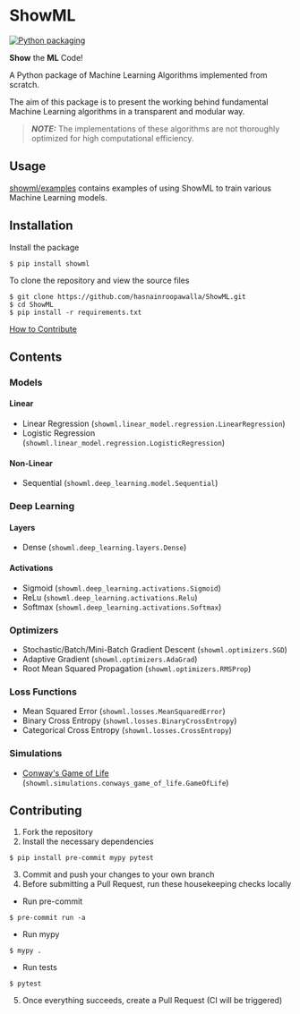 # ShowML

[![Python packaging](https://github.com/hasnainroopawalla/ShowML/actions/workflows/python_packaging.yml/badge.svg?branch=master)](https://github.com/hasnainroopawalla/ShowML/actions/workflows/python_packaging.yml)

**Show** the **ML** Code!

A Python package of Machine Learning Algorithms implemented from scratch.

The aim of this package is to present the working behind fundamental Machine Learning algorithms in a transparent and modular way.

> **_NOTE:_**  The implementations of these algorithms are not thoroughly optimized for high computational efficiency.


## Usage
[showml/examples](https://github.com/hasnainroopawalla/ShowML/tree/master/showml/examples) contains examples of using ShowML to train various Machine Learning models.


## Installation


Install the package
```
$ pip install showml
```

To clone the repository and view the source files
```
$ git clone https://github.com/hasnainroopawalla/ShowML.git
$ cd ShowML
$ pip install -r requirements.txt
```

[How to Contribute](#contributing)


## Contents

### Models
#### Linear
- Linear Regression (`showml.linear_model.regression.LinearRegression`)
- Logistic Regression (`showml.linear_model.regression.LogisticRegression`)

#### Non-Linear
- Sequential (`showml.deep_learning.model.Sequential`)

### Deep Learning
#### Layers
- Dense (`showml.deep_learning.layers.Dense`)

#### Activations
- Sigmoid (`showml.deep_learning.activations.Sigmoid`)
- ReLu (`showml.deep_learning.activations.Relu`)
- Softmax (`showml.deep_learning.activations.Softmax`)

### Optimizers
- Stochastic/Batch/Mini-Batch Gradient Descent (`showml.optimizers.SGD`)
- Adaptive Gradient (`showml.optimizers.AdaGrad`)
- Root Mean Squared Propagation (`showml.optimizers.RMSProp`)

### Loss Functions
- Mean Squared Error (`showml.losses.MeanSquaredError`)
- Binary Cross Entropy (`showml.losses.BinaryCrossEntropy`)
- Categorical Cross Entropy (`showml.losses.CrossEntropy`)

### Simulations
- [Conway's Game of Life](https://en.wikipedia.org/wiki/Conway%27s_Game_of_Life) (`showml.simulations.conways_game_of_life.GameOfLife`)

## Contributing
1. Fork the repository
2. Install the necessary dependencies
```
$ pip install pre-commit mypy pytest
 ```
3. Commit and push your changes to your own branch
4. Before submitting a Pull Request, run these housekeeping checks locally
  - Run pre-commit
   ```
   $ pre-commit run -a
   ```
  - Run mypy
  ```
  $ mypy .
  ```
  - Run tests
  ```
  $ pytest
  ```
5. Once everything succeeds, create a Pull Request (CI will be triggered)
